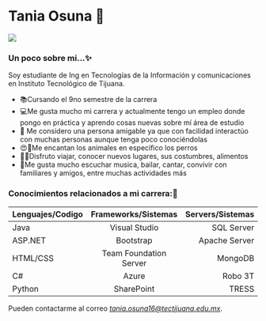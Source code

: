 # Tania Osuna 👋

![](https://media1.giphy.com/media/IwTWTsUzmIicM/giphy.gif)

### Un poco sobre mi...✨

Soy estudiante de Ing en Tecnologías de la Información y comunicaciones en Instituto Tecnológico de Tijuana. 
  
- 📚Cursando el 9no semestre de la carrera
- 💻Me gusta mucho mi carrera y actualmente tengo un empleo donde pongo en práctica y aprendo cosas nuevas sobre mí área de estudio
- 👫 Me considero una persona amigable ya que con facilidad interactúo con muchas personas aunque tenga poco conociéndolas
- 😍🐶Me encantan los animales en específico los perros
- 🍺🍗Disfruto viajar, conocer nuevos lugares, sus costumbres, alimentos
- 💃Me gusta mucho escuchar musica, bailar, cantar, convivir con familiares y amigos, entre muchas actividades más

### Conocimientos relacionados a mi carrera:📂

|  Lenguajes/Codigo  |      Frameworks/Sistemas      |  Servers/Sistemas |
|--------------------|:-----------------------------:|------------------:|
| Java  | Visual Studio| SQL Server |
| ASP.NET | Bootstrap | Apache Server |
| HTML/CSS           | Team Foundation Server        | MongoDB           |
| C# | Azure |    Robo 3T |
| Python | SharePoint |    TRESS |


Pueden contactarme al correo *tania.osuna16@tectijuana.edu.mx*.
